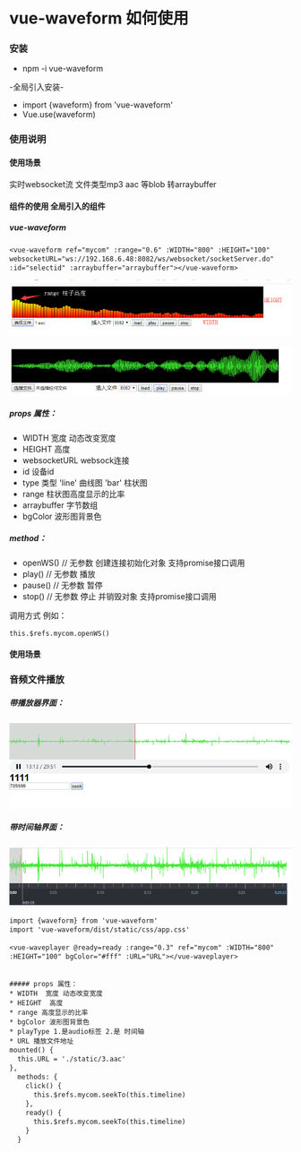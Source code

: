 # vue-waveform 如何使用


### 安装

* npm -i vue-waveform

-全局引入安装-

* import {waveform} from 'vue-waveform' 
* Vue.use(waveform)


### 使用说明

#### 使用场景
实时websocket流 文件类型mp3 aac 等blob 转arraybuffer

#### 组件的使用 全局引入的组件
 
#####  vue-waveform
```
<vue-waveform ref="mycom" :range="0.6" :WIDTH="800" :HEIGHT="100" websocketURL="ws://192.168.6.48:8082/ws/websocket/socketServer.do" :id="selectid" :arraybuffer="arraybuffer"></vue-waveform> 
```

![效果](https://github.com/chenqiaoen521/vue-waveform/blob/master/example.png)

![效果2](https://github.com/chenqiaoen521/vue-waveform/blob/master/ex2.png)

##### props 属性：
* WIDTH  宽度 动态改变宽度
* HEIGHT  高度
* websocketURL websock连接
* id 设备id
* type 类型  'line' 曲线图 'bar' 柱状图
* range 柱状图高度显示的比率
* arraybuffer 字节数组
* bgColor 波形图背景色

##### method：

* openWS() // 无参数 创建连接初始化对象  支持promise接口调用 
* play() // 无参数 播放
* pause() // 无参数 暂停
* stop() // 无参数 停止 并销毁对象 支持promise接口调用

调用方式 例如： 
```
this.$refs.mycom.openWS()
```


#### 使用场景
### 音频文件播放
##### 带播放器界面：
![效果3](https://github.com/chenqiaoen521/vue-waveform/blob/master/ex3.png)
##### 带时间轴界面：
![效果3](https://github.com/chenqiaoen521/vue-waveform/blob/master/ex4.png)

```
import {waveform} from 'vue-waveform'
import 'vue-waveform/dist/static/css/app.css'

<vue-waveplayer @ready=ready :range="0.3" ref="mycom" :WIDTH="800" :HEIGHT="100" bgColor="#fff" :URL="URL"></vue-waveplayer>


##### props 属性：
* WIDTH  宽度 动态改变宽度
* HEIGHT  高度
* range 高度显示的比率
* bgColor 波形图背景色
* playType 1.是audio标签 2.是 时间轴
* URL 播放文件地址
mounted() {
  this.URL = './static/3.aac'
},
  methods: {
    click() {
      this.$refs.mycom.seekTo(this.timeline)
    },
    ready() {
      this.$refs.mycom.seekTo(this.timeline)
    }
  }

```